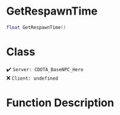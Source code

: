 # GetRespawnTime
```lua
float GetRespawnTime()
```
# Class
✔️ `Server: CDOTA_BaseNPC_Hero`  
❌ `Client: undefined`  

# Function Description

